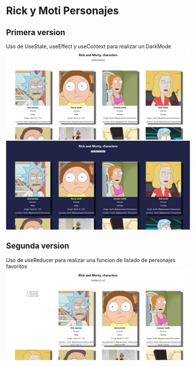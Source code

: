 # Rick y Moti Personajes

## Primera version
Uso de UseState, useEffect y useContext para realizar un DarkMode
![Light view](./img/Light.png)
![Dark view](./img/Dark.png)

## Segunda version
Uso de useReducer para realizar una funcion de listado de personajes  favoritos
![Light view](./img/useReducer.png)
